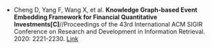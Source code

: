 * Cheng D, Yang F, Wang X, et al. <b>Knowledge Graph-based Event Embedding Framework for Financial Quantitative Investments[C]</b>//Proceedings of the 43rd International ACM SIGIR Conference on Research and Development in Information Retrieval. 2020: 2221-2230. [Link](https://dl.acm.org/doi/abs/10.1145/3397271.3401427)
